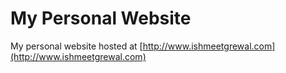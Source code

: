 # My Personal Website

My personal website hosted at [http://www.ishmeetgrewal.com](http://www.ishmeetgrewal.com)


